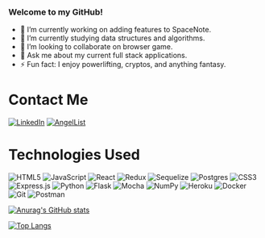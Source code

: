 ### Welcome to my GitHub!

<!--
**brandonlaursen/brandonlaursen** is a ✨ _special_ ✨ repository because its `README.md` (this file) appears on your GitHub profile.

Here are some ideas to get you started:

- 🔭 I’m currently working on adding features to SpaceNote.
- 🌱 I’m currently studying data structures and algorithms.
- 👯 I’m looking to collaborate on browser game.
- 💬 Ask me about my current full stack applications.
- 📫 How to reach me: linkedIn, brandonlaursen.com, AngelList
- ⚡ Fun fact: I enjoy powerlifting, cryptos, and anything fantasy.
-->

- 🔭  I’m currently working on adding features to SpaceNote.
- 🌱  I’m currently studying data structures and algorithms.
- 👯  I’m looking to collaborate on browser game.
- 💬  Ask me about my current full stack applications.
- ⚡  Fun fact: I enjoy powerlifting, cryptos, and anything fantasy.

# Contact Me
[![LinkedIn](https://img.shields.io/badge/linkedin-%230077B5.svg?style=for-the-badge&logo=linkedin&logoColor=white)](https://www.linkedin.com/in/brandon-laursen-398563218/)
[![AngelList](https://img.shields.io/badge/AngelList-%23D4D4D4.svg?style=for-the-badge&logo=AngelList&logoColor=black)](https://angel.co/u/brandon-laursen)

# Technologies Used
![HTML5](https://img.shields.io/badge/html5-%23E34F26.svg?style=for-the-badge&logo=html5&logoColor=white)
![JavaScript](https://img.shields.io/badge/javascript-%23323330.svg?style=for-the-badge&logo=javascript&logoColor=%23F7DF1E)
![React](https://img.shields.io/badge/react-%2320232a.svg?style=for-the-badge&logo=react&logoColor=%2361DAFB)
![Redux](https://img.shields.io/badge/redux-%23593d88.svg?style=for-the-badge&logo=redux&logoColor=white)
![Sequelize](https://img.shields.io/badge/Sequelize-52B0E7?style=for-the-badge&logo=Sequelize&logoColor=white)
![Postgres](https://img.shields.io/badge/postgres-%23316192.svg?style=for-the-badge&logo=postgresql&logoColor=white)
![CSS3](https://img.shields.io/badge/css3-%231572B6.svg?style=for-the-badge&logo=css3&logoColor=white)
![Express.js](https://img.shields.io/badge/express.js-%23404d59.svg?style=for-the-badge&logo=express&logoColor=%2361DAFB)
![Python](https://img.shields.io/badge/python-3670A0?style=for-the-badge&logo=python&logoColor=ffdd54)
![Flask](https://img.shields.io/badge/flask-%23000.svg?style=for-the-badge&logo=flask&logoColor=white)
![Mocha](https://img.shields.io/badge/-mocha-%238D6748?style=for-the-badge&logo=mocha&logoColor=white)
![NumPy](https://img.shields.io/badge/numpy-%23013243.svg?style=for-the-badge&logo=numpy&logoColor=white)
![Heroku](https://img.shields.io/badge/heroku-%23430098.svg?style=for-the-badge&logo=heroku&logoColor=white)
![Docker](https://img.shields.io/badge/docker-%230db7ed.svg?style=for-the-badge&logo=docker&logoColor=white)
![Git](https://img.shields.io/badge/git-%23F05033.svg?style=for-the-badge&logo=git&logoColor=white)
![Postman](https://img.shields.io/badge/Postman-FF6C37?style=for-the-badge&logo=postman&logoColor=white)

[![Anurag's GitHub stats](https://github-readme-stats.vercel.app/api?username=brandonlaursen&count_private=true&show_icons=true&theme=tokyonight)](https://github.com/brandonlaursen/github-readme-stats)

[![Top Langs](https://github-readme-stats.vercel.app/api/top-langs/?username=brandonlaursen&layout=compact)](https://github.com/brandonlaursen/github-readme-stats)

<!-- <a href="https://github.com/brandonlaursen/github-readme-stats">
  <img align="center" src="https://github-readme-stats.vercel.app/api?username=brandonlaursen&count_private=true&show_icons=true&theme=tokyonight" />
</a>
<a href="https://github.com/brandonlaursen/github-readme-stats">
  <img align="center" src="https://github-readme-stats.vercel.app/api/top-langs/?username=brandonlaursen&layout=compact" />
</a>
 -->
